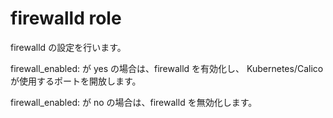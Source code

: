 # firewalld role

firewalld の設定を行います。

firewall_enabled: が yes の場合は、firewalld を有効化し、
Kubernetes/Calico が使用するポートを開放します。

firewall_enabled: が no の場合は、firewalld を無効化します。
